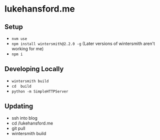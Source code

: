 # lukehansford.me

## Setup
- `nvm use`
- `npm install wintersmith@2.2.0 -g` (Later versions of wintersmith aren't working for me)
- `npm i`

## Developing Locally
- `wintersmith build`
- `cd  build`
- `python -m SimpleHTTPServer`

## Updating
- ssh into blog
- cd /lukehansford.me
- git pull
- wintersmith build